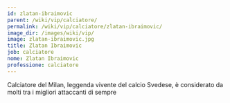 ```yaml
---
id: zlatan-ibraimovic
parent: /wiki/vip/calciatore/
permalink: /wiki/vip/calciatore/zlatan-ibraimovic/
image_dir: /images/wiki/vip/
image: zlatan-ibraimovic.jpg
title: Zlatan Ibraimovic
job: calciatore
nome: Zlatan Ibraimovic
professione: calciatore
---
```

Calciatore del Milan, leggenda vivente del calcio Svedese, è considerato da molti tra i migliori attaccanti di sempre 